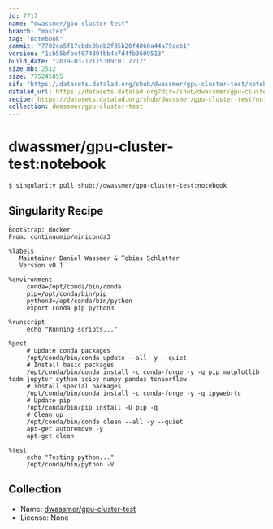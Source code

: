 ```yaml
---
id: 7717
name: "dwassmer/gpu-cluster-test"
branch: "master"
tag: "notebook"
commit: "7702ca5f17cbdc0bdb2f35b20f4060a44a79acb1"
version: "1cb55bfbef07439fbb4b7d4fb3609513"
build_date: "2019-03-12T15:09:01.771Z"
size_mb: 2512
size: 775245855
sif: "https://datasets.datalad.org/shub/dwassmer/gpu-cluster-test/notebook/2019-03-12-7702ca5f-1cb55bfb/1cb55bfbef07439fbb4b7d4fb3609513.simg"
datalad_url: https://datasets.datalad.org?dir=/shub/dwassmer/gpu-cluster-test/notebook/2019-03-12-7702ca5f-1cb55bfb/
recipe: https://datasets.datalad.org/shub/dwassmer/gpu-cluster-test/notebook/2019-03-12-7702ca5f-1cb55bfb/Singularity
collection: dwassmer/gpu-cluster-test
---
```


# dwassmer/gpu-cluster-test:notebook

```bash
$ singularity pull shub://dwassmer/gpu-cluster-test:notebook
```

## Singularity Recipe

```singularity
BootStrap: docker
From: continuumio/miniconda3

%labels
   Maintainer Daniel Wassmer & Tobias Schlatter
   Version v0.1
   
%environment
     conda=/opt/conda/bin/conda
     pip=/opt/conda/bin/pip
     python3=/opt/conda/bin/python
     export conda pip python3
     
%runscript
     echo "Running scripts..."

%post
     # Update conda packages
     /opt/conda/bin/conda update --all -y --quiet
     # Install basic packages
     /opt/conda/bin/conda install -c conda-forge -y -q pip matplotlib tqdm jupyter cython scipy numpy pandas tensorflow
     # install special packages
     /opt/conda/bin/conda install -c conda-forge -y -q ipywebrtc
     # Update pip
     /opt/conda/bin/pip install -U pip -q
     # Clean up
     /opt/conda/bin/conda clean --all -y --quiet
     apt-get autoremove -y
     apt-get clean

%test  
     echo "Testing python..."
     /opt/conda/bin/python -V
```

## Collection

 - Name: [dwassmer/gpu-cluster-test](https://github.com/dwassmer/gpu-cluster-test)
 - License: None

